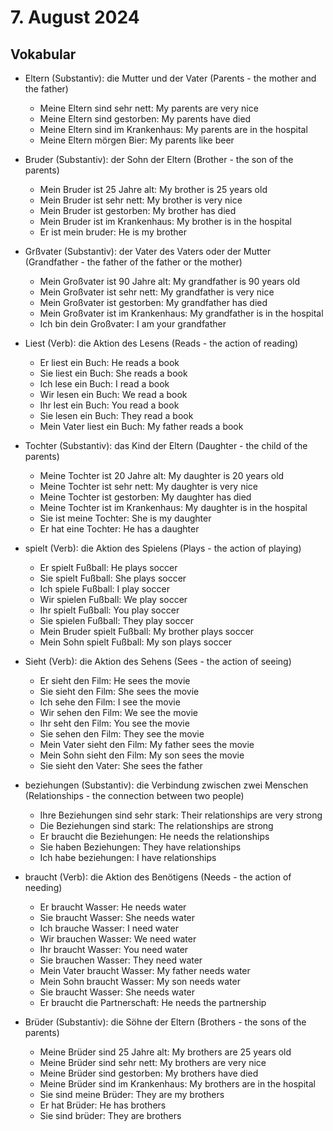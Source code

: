 # 7. August 2024

## Vokabular

- Eltern (Substantiv): die Mutter und der Vater (Parents - the mother and the father)

  - Meine Eltern sind sehr nett: My parents are very nice
  - Meine Eltern sind gestorben: My parents have died
  - Meine Eltern sind im Krankenhaus: My parents are in the hospital
  - Meine Eltern mörgen Bier: My parents like beer

- Bruder (Substantiv): der Sohn der Eltern (Brother - the son of the parents)

  - Mein Bruder ist 25 Jahre alt: My brother is 25 years old
  - Mein Bruder ist sehr nett: My brother is very nice
  - Mein Bruder ist gestorben: My brother has died
  - Mein Bruder ist im Krankenhaus: My brother is in the hospital
  - Er ist mein bruder: He is my brother

- Grßvater (Substantiv): der Vater des Vaters oder der Mutter (Grandfather - the father of the father or the mother)

  - Mein Großvater ist 90 Jahre alt: My grandfather is 90 years old
  - Mein Großvater ist sehr nett: My grandfather is very nice
  - Mein Großvater ist gestorben: My grandfather has died
  - Mein Großvater ist im Krankenhaus: My grandfather is in the hospital
  - Ich bin dein Großvater: I am your grandfather

- Liest (Verb): die Aktion des Lesens (Reads - the action of reading)

  - Er liest ein Buch: He reads a book
  - Sie liest ein Buch: She reads a book
  - Ich lese ein Buch: I read a book
  - Wir lesen ein Buch: We read a book
  - Ihr lest ein Buch: You read a book
  - Sie lesen ein Buch: They read a book
  - Mein Vater liest ein Buch: My father reads a book

- Tochter (Substantiv): das Kind der Eltern (Daughter - the child of the parents)

  - Meine Tochter ist 20 Jahre alt: My daughter is 20 years old
  - Meine Tochter ist sehr nett: My daughter is very nice
  - Meine Tochter ist gestorben: My daughter has died
  - Meine Tochter ist im Krankenhaus: My daughter is in the hospital
  - Sie ist meine Tochter: She is my daughter
  - Er hat eine Tochter: He has a daughter

- spielt (Verb): die Aktion des Spielens (Plays - the action of playing)

  - Er spielt Fußball: He plays soccer
  - Sie spielt Fußball: She plays soccer
  - Ich spiele Fußball: I play soccer
  - Wir spielen Fußball: We play soccer
  - Ihr spielt Fußball: You play soccer
  - Sie spielen Fußball: They play soccer
  - Mein Bruder spielt Fußball: My brother plays soccer
  - Mein Sohn spielt Fußball: My son plays soccer

- Sieht (Verb): die Aktion des Sehens (Sees - the action of seeing)

  - Er sieht den Film: He sees the movie
  - Sie sieht den Film: She sees the movie
  - Ich sehe den Film: I see the movie
  - Wir sehen den Film: We see the movie
  - Ihr seht den Film: You see the movie
  - Sie sehen den Film: They see the movie
  - Mein Vater sieht den Film: My father sees the movie
  - Mein Sohn sieht den Film: My son sees the movie
  - Sie sieht den Vater: She sees the father

- beziehungen (Substantiv): die Verbindung zwischen zwei Menschen (Relationships - the connection between two people)

  - Ihre Beziehungen sind sehr stark: Their relationships are very strong
  - Die Beziehungen sind stark: The relationships are strong
  - Er braucht die Beziehungen: He needs the relationships
  - Sie haben Beziehungen: They have relationships
  - Ich habe beziehungen: I have relationships

- braucht (Verb): die Aktion des Benötigens (Needs - the action of needing)

  - Er braucht Wasser: He needs water
  - Sie braucht Wasser: She needs water
  - Ich brauche Wasser: I need water
  - Wir brauchen Wasser: We need water
  - Ihr braucht Wasser: You need water
  - Sie brauchen Wasser: They need water
  - Mein Vater braucht Wasser: My father needs water
  - Mein Sohn braucht Wasser: My son needs water
  - Sie braucht Wasser: She needs water
  - Er braucht die Partnerschaft: He needs the partnership

- Brüder (Substantiv): die Söhne der Eltern (Brothers - the sons of the parents)

  - Meine Brüder sind 25 Jahre alt: My brothers are 25 years old
  - Meine Brüder sind sehr nett: My brothers are very nice
  - Meine Brüder sind gestorben: My brothers have died
  - Meine Brüder sind im Krankenhaus: My brothers are in the hospital
  - Sie sind meine Brüder: They are my brothers
  - Er hat Brüder: He has brothers
  - Sie sind brüder: They are brothers
